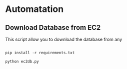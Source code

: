 # Automatation


## Download Database from EC2

This script allow you to download the database from any 

```

pip install -r requirements.txt

python ec2db.py

```
